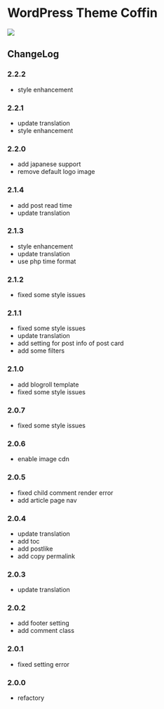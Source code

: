 # WordPress Theme Coffin

![](https://static.fatesinger.com/2025/02/f4lsfdiszbcrd42v.png)

## ChangeLog

### 2.2.2

- style enhancement

### 2.2.1

- update translation
- style enhancement

### 2.2.0

- add japanese support
- remove default logo image

### 2.1.4

- add post read time
- update translation

### 2.1.3

- style enhancement
- update translation
- use php time format

### 2.1.2

- fixed some style issues

### 2.1.1

- fixed some style issues
- update translation
- add setting for post info of post card
- add some filters

### 2.1.0

- add blogroll template
- fixed some style issues

### 2.0.7

- fixed some style issues

### 2.0.6

- enable image cdn

### 2.0.5

- fixed child comment render error
- add article page nav

### 2.0.4

- update translation
- add toc
- add postlike
- add copy permalink

### 2.0.3

- update translation

### 2.0.2

- add footer setting
- add comment class

### 2.0.1

- fixed setting error

### 2.0.0

- refactory
